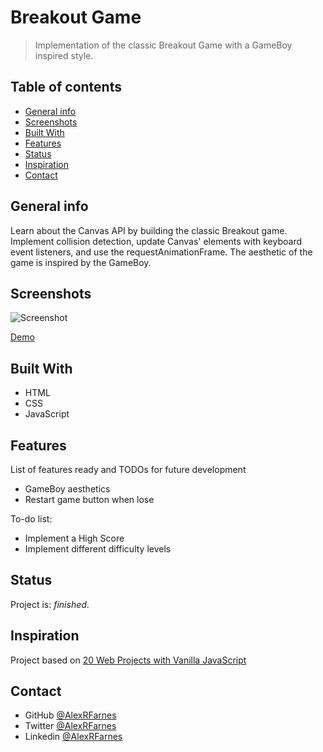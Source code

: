 # Breakout Game

> Implementation of the classic Breakout Game with a GameBoy inspired style.

## Table of contents

- [General info](#general-info)
- [Screenshots](#screenshots)
- [Built With](#built-with)
- [Features](#features)
- [Status](#status)
- [Inspiration](#inspiration)
- [Contact](#contact)

## General info

Learn about the Canvas API by building the classic Breakout game. Implement collision detection, update Canvas' elements with keyboard event listeners, and use the requestAnimationFrame. The aesthetic of the game is inspired by the GameBoy.

## Screenshots

![Screenshot](https://user-images.githubusercontent.com/57517804/113013293-2cfc4780-91ae-11eb-8d45-79cf026c5dc2.png)

[Demo](https://epic-noether-206236.netlify.app)

## Built With

- HTML
- CSS
- JavaScript

## Features

List of features ready and TODOs for future development

- GameBoy aesthetics
- Restart game button when lose

To-do list:

- Implement a High Score
- Implement different difficulty levels

## Status

Project is: _finished_.

## Inspiration

Project based on [20 Web Projects with Vanilla JavaScript](https://www.udemy.com/course/web-projects-with-vanilla-javascript/)

## Contact

- GitHub [@AlexRFarnes](https://github.com/AlexRFarnes)
- Twitter [@AlexRFarnes](https://twitter.com/alexrfarnes)
- Linkedin [@AlexRFarnes](https://www.linkedin.com/in/alexrfarnes/)
